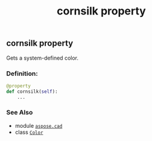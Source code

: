 ﻿---
title: cornsilk property
second_title: Aspose.CAD for Python via .NET API References
description: 
type: docs
weight: 340
url: /aspose.cad/color/cornsilk/
is_root: false
---

## cornsilk property


Gets a system-defined color.
### Definition:
```python
@property
def cornsilk(self):
    ...
```

### See Also
* module [`aspose.cad`](../../)
* class [`Color`](/cad/python-net/aspose.cad/color)
